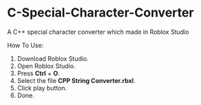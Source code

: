 # C-Special-Character-Converter
A C++ special character converter which made in Roblox Studio
  
How To Use:  
1. Download Roblox Studio.  
2. Open Roblox Studio.  
3. Press **Ctrl** + **O**.  
4. Select the file **CPP String Converter.rbxl**.  
5. Click play button.  
6. Done.  
